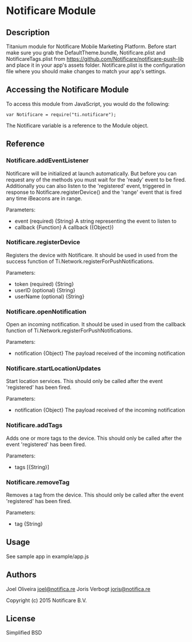 # Notificare Module

## Description

Titanium module for Notificare Mobile Marketing Platform. Before start make sure you grab the DefaultTheme.bundle, Notificare.plist and NotificareTags.plist from https://github.com/Notificare/notificare-push-lib and place it in your app's assets folder. Notificare.plist is the configuration file where you should make changes to match your app's settings.

## Accessing the Notificare Module

To access this module from JavaScript, you would do the following:

	var Notificare = require("ti.notificare");

The Notificare variable is a reference to the Module object.	

## Reference

### Notificare.addEventListener

Notificare will be initialized at launch automatically. But before you can request any of the methods you must wait for the 'ready' event to be fired. Additionally you can also listen to the 'registered' event, triggered in response to Notificare.registerDevice() and the 'range' event that is fired any time iBeacons are in range.

Parameters:

- event (required) {String} A string representing the event to listen to
- callback {Function} A callback ({Object})

### Notificare.registerDevice

Registers the device with Notificare. It should be used in used from the success function of Ti.Network.registerForPushNotifications.

Parameters:

- token (required) {String}
- userID (optional) {String}
- userName (optional) {String}

### Notificare.openNotification

Open an incoming notification. It should be used in used from the callback function of Ti.Network.registerForPushNotifications.

Parameters:

- notification {Object} The payload received of the incoming notification 

### Notificare.startLocationUpdates

Start location services. This should only be called after the event 'registered' has been fired.

Parameters:

- notification {Object} The payload received of the incoming notification 

### Notificare.addTags

Adds one or more tags to the device. This should only be called after the event 'registered' has been fired.

Parameters:

- tags [{String}]

### Notificare.removeTag

Removes a tag from the device.  This should only be called after the event 'registered' has been fired.

Parameters:

- tag {String}


## Usage

See sample app in example/app.js


## Authors

Joel Oliveira <joel@notifica.re>
Joris Verbogt <joris@notifica.re>

Copyright (c) 2015 Notificare B.V.


## License

Simplified BSD
